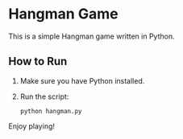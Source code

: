 # Hangman Game

This is a simple Hangman game written in Python.

## How to Run

1. Make sure you have Python installed.
2. Run the script:

   ```
   python hangman.py
   ```

Enjoy playing!